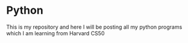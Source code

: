 # Python
This is my repository and here I will be posting all my python programs which I am learning from Harvard CS50 
